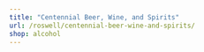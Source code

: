 ```yaml
---
title: "Centennial Beer, Wine, and Spirits"
url: /roswell/centennial-beer-wine-and-spirits/
shop: alcohol
---
```

